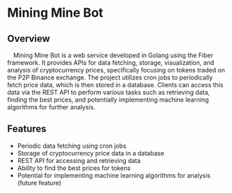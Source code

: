 # Mining Mine Bot
## Overview
&emsp;Mining Mine Bot is a web service developed in Golang using the Fiber framework. It provides APIs for data fetching, storage, visualization, and analysis of cryptocurrency prices, specifically focusing on tokens traded on the P2P Binance exchange. The project utilizes cron jobs to periodically fetch price data, which is then stored in a database. Clients can access this data via the REST API to perform various tasks such as retrieving data, finding the best prices, and potentially implementing machine learning algorithms for further analysis.
## Features
- Periodic data fetching using cron jobs
- Storage of cryptocurrency price data in a database
- REST API for accessing and retrieving data
- Ability to find the best prices for tokens
- Potential for implementing machine learning algorithms for analysis (future feature)
